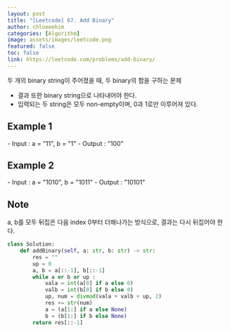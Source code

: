 ```yaml
---
layout: post
title: "[Leetcode] 67. Add Binary"
author: chloeeekim
categories: [Algorithm]
image: assets/images/leetcode.png
featured: false
toc: false
link: https://leetcode.com/problems/add-binary/
---
```


두 개의 binary string이 주어졌을 때, 두 binary의 합을 구하는 문제
- 결과 또한 binary string으로 나타내어야 한다.
- 입력되는 두 string은 모두 non-empty이며, 0과 1로만 이루어져 있다.

<h2>Example 1</h2>
- Input : a = "11", b = "1"
- Output : "100"

<h2>Example 2</h2>
- Input : a = "1010", b = "1011"
- Output : "10101"

<h2>Note</h2>
a, b를 모두 뒤집은 다음 index 0부터 더해나가는 방식으로, 결과는 다시 뒤집어야 한다.

```python
class Solution:
    def addBinary(self, a: str, b: str) -> str:
        res = ""
        up = 0
        a, b = a[::-1], b[::-1]
        while a or b or up :
            vala = int(a[0] if a else 0)
            valb = int(b[0] if b else 0)
            up, num = divmod(vala + valb + up, 2)
            res += str(num)
            a = (a[1:] if a else None)
            b = (b[1:] if b else None)
        return res[::-1]
```
